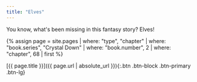 ```yaml
---
title: "Elves"
---
```

You know, what's been missing in this fantasy story? Elves!

{% assign page = site.pages
  | where: "type", "chapter"
  | where: "book.series", "Crystal Down"
  | where: "book.number", 2
  | where: "chapter", 68
  | first %}

[{{ page.title }}]({{ page.url | absolute_url }}){:.btn .btn-block .btn-primary .btn-lg}
<!--more-->
